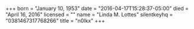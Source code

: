+++
born = "January 10, 1953"
date = "2016-04-17T15:28:37-05:00"
died = "April 16, 2016"
licensed = ""
name = "Linda M. Lottes"
silentkeyhq = "0381467317768266"
title = "n0lkx"
+++
